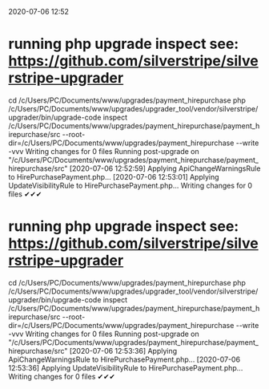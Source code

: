 2020-07-06 12:52

# running php upgrade inspect see: https://github.com/silverstripe/silverstripe-upgrader
cd /c/Users/PC/Documents/www/upgrades/payment_hirepurchase
php /c/Users/PC/Documents/www/upgrades/upgrader_tool/vendor/silverstripe/upgrader/bin/upgrade-code inspect /c/Users/PC/Documents/www/upgrades/payment_hirepurchase/payment_hirepurchase/src  --root-dir=/c/Users/PC/Documents/www/upgrades/payment_hirepurchase --write -vvv
Writing changes for 0 files
Running post-upgrade on "/c/Users/PC/Documents/www/upgrades/payment_hirepurchase/payment_hirepurchase/src"
[2020-07-06 12:52:59] Applying ApiChangeWarningsRule to HirePurchasePayment.php...
[2020-07-06 12:53:01] Applying UpdateVisibilityRule to HirePurchasePayment.php...
Writing changes for 0 files
✔✔✔
# running php upgrade inspect see: https://github.com/silverstripe/silverstripe-upgrader
cd /c/Users/PC/Documents/www/upgrades/payment_hirepurchase
php /c/Users/PC/Documents/www/upgrades/upgrader_tool/vendor/silverstripe/upgrader/bin/upgrade-code inspect /c/Users/PC/Documents/www/upgrades/payment_hirepurchase/payment_hirepurchase/src  --root-dir=/c/Users/PC/Documents/www/upgrades/payment_hirepurchase --write -vvv
Writing changes for 0 files
Running post-upgrade on "/c/Users/PC/Documents/www/upgrades/payment_hirepurchase/payment_hirepurchase/src"
[2020-07-06 12:53:36] Applying ApiChangeWarningsRule to HirePurchasePayment.php...
[2020-07-06 12:53:36] Applying UpdateVisibilityRule to HirePurchasePayment.php...
Writing changes for 0 files
✔✔✔